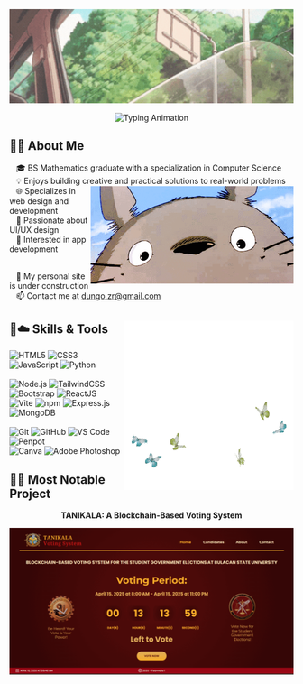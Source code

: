 
<p align="center">
  <img src="images/header-shine-crop.gif" alt="Profile Cover" width="1000" />
</p>

<p align="center">
  <img
    src="https://readme-typing-svg.herokuapp.com?font=Fira+Code&color=EC4899&size=24&duration=3000&pause=1000&center=true&vCenter=true&width=500&height=60&lines=Hi+there!;I'm+Zari.;Let's+Code!"
    alt="Typing Animation"
  />
</p>

## 🌷🍃 About Me

&nbsp;&nbsp;&nbsp;🎓 BS Mathematics graduate with a specialization in Computer Science <br /> 
&nbsp;&nbsp;&nbsp;💡 Enjoys building creative and practical solutions to real-world problems <br />  <img src="images/totoro-bg.gif" alt="Totoro" width="360" align="right">
&nbsp;&nbsp;&nbsp;🌐 Specializes in web design and development <br />
&nbsp;&nbsp;&nbsp;🎨 Passionate about UI/UX design <br /> 
&nbsp;&nbsp;&nbsp;📱 Interested in app development <br /> <br /> 

&nbsp;&nbsp;&nbsp;🔗 My personal site is under construction <br />
&nbsp;&nbsp;&nbsp;📫 Contact me at <a href="mailto:dungo.zr@gmail.com">dungo.zr@gmail.com</a>

  
## 🌼☁️ Skills & Tools <img src="images/butterfly.gif" alt="Totoro" width="300" align="right">

  <p>
    <img alt="HTML5" src="https://img.shields.io/badge/HTML5-E34F26?style=for-the-badge&logo=html5&logoColor=white"/> 
    <img alt="CSS3" src="https://img.shields.io/badge/CSS3-1572B6?style=for-the-badge&logo=css3&logoColor=white"/> 
    <img alt="JavaScript" src="https://img.shields.io/badge/JavaScript-F7DF1E?style=for-the-badge&logo=javascript&logoColor=black"/>
    <img alt="Python" src="https://img.shields.io/badge/Python-3776AB?style=for-the-badge&logo=python&logoColor=white"/> <br /> <br /> 
    <img alt="Node.js" src="https://img.shields.io/badge/Node.js-339933?style=for-the-badge&logo=node.js&logoColor=white"/> 
    <img alt="TailwindCSS" src="https://img.shields.io/badge/TailwindCSS-06B6D4?style=for-the-badge&logo=tailwind-css&logoColor=white"/>
    <img alt="Bootstrap" src="https://img.shields.io/badge/Bootstrap-7952B3?style=for-the-badge&logo=bootstrap&logoColor=white"/> 
    <img alt="ReactJS" src="https://img.shields.io/badge/ReactJS-61DAFB?style=for-the-badge&logo=react&logoColor=black"/> <br />
    <img alt="Vite" src="https://img.shields.io/badge/Vite-646CFF?style=for-the-badge&logo=vite&logoColor=white"/>
    <img alt="npm" src="https://img.shields.io/badge/npm-CB3837?style=for-the-badge&logo=npm&logoColor=white"/> 
    <img alt="Express.js" src="https://img.shields.io/badge/Express.js-000000?style=for-the-badge&logo=express&logoColor=white"/> 
    <img alt="MongoDB" src="https://img.shields.io/badge/MongoDB-47A248?style=for-the-badge&logo=mongodb&logoColor=white"/> <br /> <br />
    <img alt="Git" src="https://img.shields.io/badge/Git-F05032?style=for-the-badge&logo=git&logoColor=white"/>
    <img alt="GitHub" src="https://img.shields.io/badge/GitHub-181717?style=for-the-badge&logo=github&logoColor=white"/>
    <img alt="VS Code" src="https://img.shields.io/badge/VS%20Code-007ACC?style=for-the-badge&logo=visualstudiocode&logoColor=white"/>
    <img alt="Penpot" src="https://img.shields.io/badge/Penpot-6332F6?style=for-the-badge&logo=penpot&logoColor=white"/> <br />
    <img alt="Canva" src="https://img.shields.io/badge/Canva-00C4CC?style=for-the-badge&logo=canva&logoColor=white"/>
    <img alt="Adobe Photoshop" src="https://img.shields.io/badge/Photoshop-31A8FF?style=for-the-badge&logo=adobephotoshop&logoColor=white"/>
  </p>
  
## 🪻🫧 Most Notable Project  
<p align="center"> <strong> TANIKALA: A Blockchain-Based Voting System </strong> </p>
<p align="center">
  <img src="images/thesis.gif" alt="Thesis" width="1000">
</p>



